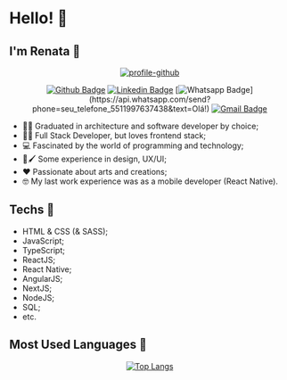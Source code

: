 # Hello! 👋
## I'm Renata 🎏

<div align="center">
  <a href="https://github.com/rmkarato?tab=repositories"><img src="https://i.ibb.co/SQQp5Nb/profile-github.png" alt="profile-github" border="0"></a>

[![Github Badge](https://img.shields.io/badge/-Github-000?style=flat-square&logo=Github&logoColor=white&link=https://github.com/rmkarato)](https://github.com/rmkarato)       [![Linkedin Badge](https://img.shields.io/badge/-LinkedIn-blue?style=flat-square&logo=Linkedin&logoColor=white&link=https://www.linkedin.com/in/rmkarato/)](https://www.linkedin.com/in/rmkarato/)
[![Whatsapp Badge](https://img.shields.io/badge/-Whatsapp-4CA143?style=flat-square&labelColor=4CA143&logo=whatsapp&logoColor=white&link=https://api.whatsapp.com/send?phone=seu_telefone_5511997637438&text=Olá!)](https://api.whatsapp.com/send?phone=seu_telefone_5511997637438&text=Olá!)
[![Gmail Badge](https://img.shields.io/badge/-Gmail-c14438?style=flat-square&logo=Gmail&logoColor=white&link=mailto:rmkarato@gmail.com)](mailto:rmkarato@gmail.com)
</div>

- 👩‍🎓 Graduated in architecture and software developer by choice; 
- 👩‍💻 Full Stack Developer, but loves frontend stack;
- 💻 Fascinated by the world of programming and technology;
- 🎨🖌 Some experience in design, UX/UI;
- ❤ Passionate about arts and creations;
- 🤓 My last work experience was as a mobile developer (React Native).

## Techs 🎇

- HTML & CSS (& SASS);
- JavaScript;
- TypeScript;
- ReactJS;
- React Native;
- AngularJS;
- NextJS;
- NodeJS;
- SQL;
- etc.

## Most Used Languages 🎇

<div align="center">
  
[![Top Langs](https://github-readme-stats.vercel.app/api/top-langs/?username=rmkarato)](https://github.com/anuraghazra/github-readme-stats)

</div>
